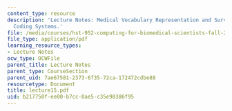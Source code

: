 ```yaml
---
content_type: resource
description: 'Lecture Notes: Medical Vocabulary Representation and Survey of Medical
  Coding Systems.'
file: /media/courses/hst-952-computing-for-biomedical-scientists-fall-2002/b217750fee00b7cc0ae5c35e90386f95_lecture15.pdf
file_type: application/pdf
learning_resource_types:
- Lecture Notes
ocw_type: OCWFile
parent_title: Lecture Notes
parent_type: CourseSection
parent_uid: 7ae67581-2373-6f35-72ca-172472cdbe88
resourcetype: Document
title: lecture15.pdf
uid: b217750f-ee00-b7cc-0ae5-c35e90386f95
---
```

